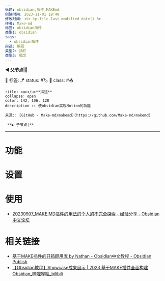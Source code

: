 ```yaml
---
标题: obsidian,插件,MAKEmd
创建时间: 2023-11-01 19:40
修改时间: <%+ tp.file.last_modified_date() %>
作者: Make-md
标签: obsidian插件
类型1: obsidian
tags:
  - obsidian插件
用途: 编辑
类型2: 插件
类型3: 概念
---
```


**◀️ 父节点|📎** 
 
🧩 标签: 
🪁 status: #🏷️ 
🎏 class: #📥  


```ad-info
title: <u></u>**描述**
collapse: open
color: 142, 106, 120
description :: 使obsidian实现Notion的功能

来源:: [GitHub - Make-md/makemd](https://github.com/Make-md/makemd)

 **▶️ 子节点|**
```


---
# 功能

# 设置

# 使用
- [20230907_MAKE.MD插件的用法的个人的不完全探索 - 经验分享 - Obsidian 中文论坛](https://forum-zh.obsidian.md/t/topic/23148)
# 相关链接
- [基于MAKE插件的开箱即用库 by Nathan - Obsidian中文教程 - Obsidian Publish](https://publish.obsidian.md/chinesehelp/%E5%9F%BA%E4%BA%8EMAKE%E6%8F%92%E4%BB%B6%E7%9A%84%E5%BC%80%E7%AE%B1%E5%8D%B3%E7%94%A8%E5%BA%93+by+Nathan)
- [【Obsidian教程】Showcase成果展示 | 2023 基于MAKE插件全面构建Obsidian_哔哩哔哩_bilibili](https://www.bilibili.com/video/BV17s4y1Q7hH/?vd_source=5f738d98a287c1460eaef235b3405efd)




